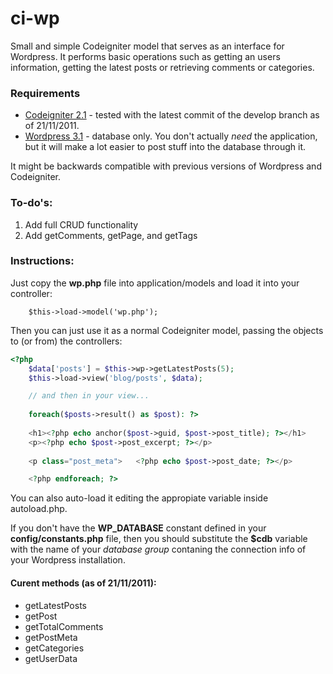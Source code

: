 # ci-wp

Small and simple Codeigniter model that serves as an interface for Wordpress. It performs basic operations such as getting an users information, getting the latest posts or retrieving comments or categories.

### Requirements

- [Codeigniter 2.1](http://codeigniter.com) - tested with the latest commit of the develop branch as of 21/11/2011.
- [Wordpress 3.1](http://wordpress.org) - database only. You don't actually _need_ the application, but it will make a lot easier to post stuff into the database through it.

It might be backwards compatible with previous versions of Wordpress and Codeigniter.

### To-do's:

1. Add full CRUD functionality
2. Add getComments, getPage, and getTags

### Instructions:

Just copy the __wp.php__ file into application/models and load it into your controller:

		$this->load->model('wp.php');

Then you can just use it as a normal Codeigniter model, passing the objects to (or from) the controllers:

```php
<?php
	$data['posts'] = $this->wp->getLatestPosts(5);
	$this->load->view('blog/posts', $data);

	// and then in your view...
	
	foreach($posts->result() as $post): ?>
	
	<h1><?php echo anchor($post->guid, $post->post_title); ?></h1>
	<p><?php echo $post->post_excerpt; ?></p>
	
	<p class="post_meta">	<?php echo $post->post_date; ?></p>

	<?php endforeach; ?>
```

You can also auto-load it editing the appropiate variable inside autoload.php.

If you don't have the __WP\_DATABASE__ constant defined in your __config/constants.php__ file, then you should substitute the __$cdb__ variable with the name of your _database group_ contaning the connection info of your Wordpress installation.

#### Curent methods (as of 21/11/2011):

- getLatestPosts
- getPost
- getTotalComments
- getPostMeta
- getCategories
- getUserData